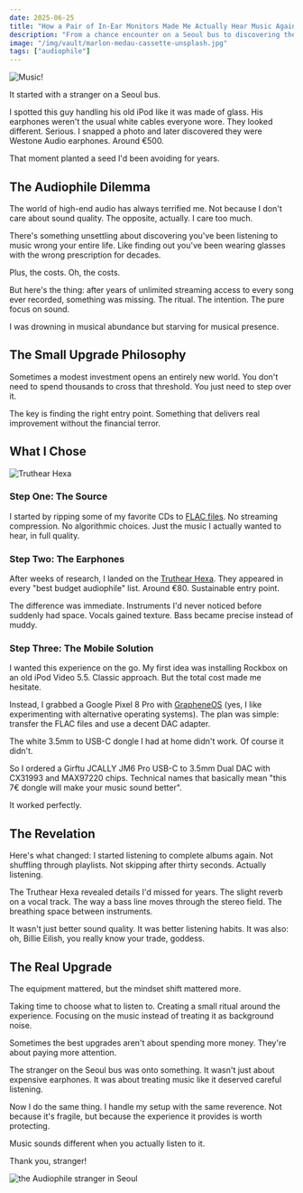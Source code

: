 ```yaml
---
date: 2025-06-25
title: "How a Pair of In-Ear Monitors Made Me Actually Hear Music Again"
description: "From a chance encounter on a Seoul bus to discovering the transformative power of proper audio gear - without breaking the bank."
image: "/img/vault/marlon-medau-cassette-unsplash.jpg"
tags: ["audiophile"]
---
```


![Music!](/static/img/vault/marlon-medau-cassette-unsplash.jpg)

It started with a stranger on a Seoul bus.

I spotted this guy handling his old iPod like it was made of glass. His earphones weren't the usual white cables everyone wore. They looked different. Serious. I snapped a photo and later discovered they were Westone Audio earphones. Around €500.

That moment planted a seed I'd been avoiding for years.

## The Audiophile Dilemma

The world of high-end audio has always terrified me. Not because I don't care about sound quality. The opposite, actually. I care too much. 

There's something unsettling about discovering you've been listening to music wrong your entire life. Like finding out you've been wearing glasses with the wrong prescription for decades.

Plus, the costs. Oh, the costs.

But here's the thing: after years of unlimited streaming access to every song ever recorded, something was missing. The ritual. The intention. The pure focus on sound.

I was drowning in musical abundance but starving for musical presence.

## The Small Upgrade Philosophy

Sometimes a modest investment opens an entirely new world. You don't need to spend thousands to cross that threshold. You just need to step over it.

The key is finding the right entry point. Something that delivers real improvement without the financial terror.

## What I Chose

![Truthear Hexa](https://cdn.prod.website-files.com/63bcdfa5158ffcd72a7a8d8e/66457c4b5a6bdb3c3a1a23e5_800x800_0014_14.jpg)

### Step One: The Source
I started by ripping some of my favorite CDs to [FLAC files](https://en.wikipedia.org/wiki/FLAC). No streaming compression. No algorithmic choices. Just the music I actually wanted to hear, in full quality.

### Step Two: The Earphones
After weeks of research, I landed on the [Truthear Hexa](https://truthear.com/products/hexa). They appeared in every "best budget audiophile" list. Around €80. Sustainable entry point.

The difference was immediate. Instruments I'd never noticed before suddenly had space. Vocals gained texture. Bass became precise instead of muddy.

### Step Three: The Mobile Solution
I wanted this experience on the go. My first idea was installing Rockbox on an old iPod Video 5.5. Classic approach. But the total cost made me hesitate.

Instead, I grabbed a Google Pixel 8 Pro with [GrapheneOS](https://grapheneos.org) (yes, I like experimenting with alternative operating systems). The plan was simple: transfer the FLAC files and use a decent DAC adapter.

The white 3.5mm to USB-C dongle I had at home didn't work. Of course it didn't.

So I ordered a Girftu JCALLY JM6 Pro USB-C to 3.5mm Dual DAC with CX31993 and MAX97220 chips. Technical names that basically mean "this 7€ dongle will make your music sound better".

It worked perfectly.

## The Revelation

Here's what changed: I started listening to complete albums again. Not shuffling through playlists. Not skipping after thirty seconds. Actually listening.

The Truthear Hexa revealed details I'd missed for years. The slight reverb on a vocal track. The way a bass line moves through the stereo field. The breathing space between instruments.

It wasn't just better sound quality. It was better listening habits. It was also: oh, Billie Eilish, you really know your trade, goddess. 


## The Real Upgrade

The equipment mattered, but the mindset shift mattered more. 

Taking time to choose what to listen to. Creating a small ritual around the experience. Focusing on the music instead of treating it as background noise.

Sometimes the best upgrades aren't about spending more money. They're about paying more attention.

The stranger on the Seoul bus was onto something. It wasn't just about expensive earphones. It was about treating music like it deserved careful listening.

Now I do the same thing. I handle my setup with the same reverence. Not because it's fragile, but because the experience it provides is worth protecting.

Music sounds different when you actually listen to it.

Thank you, stranger!

![the Audiophile stranger in Seoul](/static/img/vault/stranger.jpg)